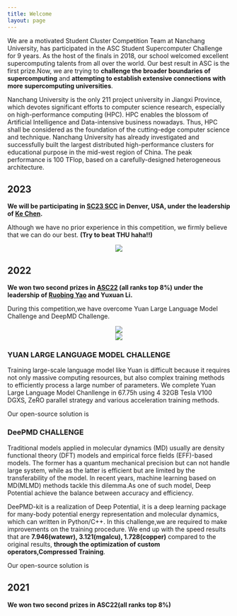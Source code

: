 ```yaml
---
title: Welcome
layout: page
---
```


We are a motivated Student Cluster Competition Team at Nanchang University, has participated in the ASC Student Supercomputer Challenge for 9 years. As the host of the finals in 2018, our school welcomed excellent supercomputing talents from all over the world. Our best result in ASC is the first prize.Now, we are trying to **challenge the broader boundaries of supercomputing** and **attempting to establish extensive connections with more supercomputing universities**.

Nanchang University is the only 211 project university in Jiangxi Province, which devotes significant efforts to computer science research, especially on high-performance computing (HPC). HPC enables the blossom of Artificial Intelligence and Data-intensive business nowadays. Thus, HPC shall be considered as the foundation of the cutting-edge computer science and technique. Nanchang University has already investigated and successfully built the largest distributed high-performance clusters for educational purpose in the mid-west region of China. The peak performance is 100 TFlop, based on a carefully-designed heterogeneous architecture.

## 2023

**We will be participating in [SC23 SCC](https://studentclustercompetition.us/) in Denver, USA, under the leadership of [Ke Chen](https://kechen666.github.io/EnglishPage.html).**

Although we have no prior experience in this competition, we firmly believe that we can do our best. **(Try to beat THU haha!!)**

<div align=center><img src="https://cdnjson.com/images/2023/03/31/_20230331152848.md.jpg"></div>

## 2022

**We won two second prizes in [ASC22](http://www.asc-events.net/ASC22/Preliminary/) (all ranks top 8%) under the leadership of [Ruobing Yao](https://good.ncu.edu.cn/~yrb/) and Yuxuan Li.** 

During this competition,we have overcome Yuan Large Language Model Challenge and DeepMD Challenge.

<div align=center><img src="https://cdnjson.com/images/2023/03/31/ASC22_2.md.png"></div>


<div align=center><img src="https://cdnjson.com/images/2023/03/31/ASC22_1.md.png"></div>


### YUAN LARGE LANGUAGE MODEL CHALLENGE

Training large-scale language model like Yuan is difficult because it requires not only massive computing resources, but also complex training methods to efficiently process a large number of parameters. We complete Yuan Large Language Model Chanllenge in 67.75h using 4 32GB Tesla V100 DGXS, ZeRO parallel strategy and various acceleration training methods.

Our open-source solution is 

### DeePMD CHALLENGE

Traditional models applied in molecular dynamics (MD) usually are density functional theory (DFT) models and empirical force fields (EFF)-based models. The former has a quantum mechanical precision but can not handle large system, while as the latter is efficient but are limited by the transferability of the model. In recent years, machine learning based on MD(MLMD) methods tackle this dilemma.As one of such model, Deep Potential achieve the balance between accuracy and efficiency.

DeePMD-kit is a realization of Deep Potential, it is a deep learning package for many-body potential energy representation and molecular dynamics, which can written in Python/C++. In this challenge,we are required to make improvements on the training procedure. We end up with the speed results that are **7.946(watewr), 3.121(mgalcu), 1.728(copper)** compared to the original results, **through the optimization of custom operators,Compressed Training**.  

Our open-source solution is 

## 2021

**We won two second prizes in ASC22(all ranks top 8%)**
